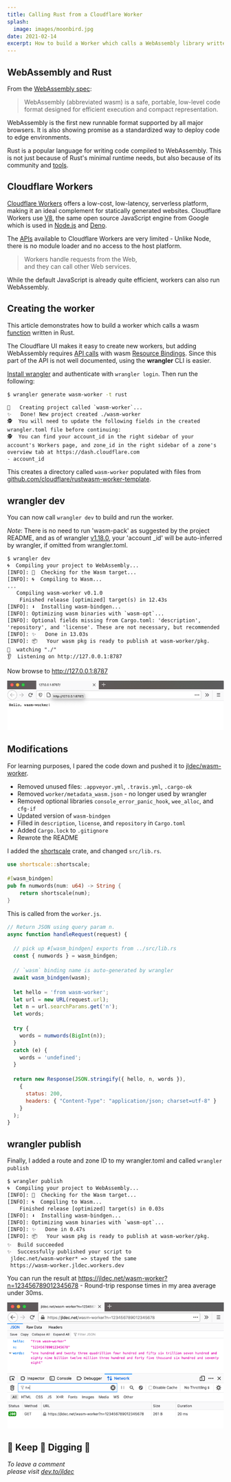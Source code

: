 ```yaml
---
title: Calling Rust from a Cloudflare Worker
splash:
  image: images/moonbird.jpg
date: 2021-02-14
excerpt: How to build a Worker which calls a WebAssembly library written in Rust.
---
```


## WebAssembly and Rust

From the [WebAssembly spec](https://webassembly.github.io/spec/core/intro/introduction.html):

> WebAssembly (abbreviated wasm) is a safe, portable, low-level code format designed for efficient execution and compact representation.

WebAssembly is the first new runnable format supported by all major browsers. It is also showing promise as a standardized way to deploy code to edge environments.

Rust is a popular language for writing code compiled to WebAssembly. This is not just because of Rust's minimal runtime needs, but also because of its community and [tools](https://jldec.me/forays-from-node-to-rust#first-impressions).

## Cloudflare Workers

[Cloudflare Workers](https://workers.cloudflare.com/) offers a low-cost, low-latency, serverless platform, making it an ideal complement for statically generated websites. Cloudflare Workers use [V8](https://github.com/v8/v8#readme), the same open source JavaScript engine from Google which is used in [Node.js](https://nodejs.org/en/about/) and [Deno](https://deno.land/).

The [APIs](https://developers.cloudflare.com/workers/runtime-apis) available to Cloudflare Workers are very limited - Unlike Node, there is no module loader and no access to the host platform.

> Workers handle requests from the Web,  
> and they can call other Web services.

While the default JavaScript is already quite efficient, workers can also run WebAssembly.

## Creating the worker

This article demonstrates how to build a worker which calls a wasm [function](https://github.com/jldec/shortscale-rs) written in Rust.

The Cloudflare UI makes it easy to create new workers, but adding WebAssembly requires [API calls](https://api.cloudflare.com/#worker-script-upload-worker) with wasm [Resource Bindings](https://developers.cloudflare.com/workers/platform/scripts#resource-bindings). Since this part of the API is not well documented, using the **wrangler** CLI is easier.

[Install wrangler](https://developers.cloudflare.com/workers/cli-wrangler/install-update) and authenticate with `wrangler login`. Then run the following:

```sh
$ wrangler generate wasm-worker -t rust
```
```
🔧   Creating project called `wasm-worker`...
✨   Done! New project created ./wasm-worker
🕵️  You will need to update the following fields in the created wrangler.toml file before continuing:
🕵️  You can find your account_id in the right sidebar of your account's Workers page, and zone_id in the right sidebar of a zone's overview tab at https://dash.cloudflare.com
- account_id
```

This creates a directory called `wasm-worker` populated with files from [github.com/cloudflare/rustwasm-worker-template](https://github.com/cloudflare/rustwasm-worker-template/tree/72d390bf22983d43a1da3681faa093874fa32837).

## wrangler dev

You can now call `wrangler dev` to build and run the worker.

_Note_: There is no need to run 'wasm-pack' as suggested by the project README, and as of wrangler [v1.18.0](https://github.com/cloudflare/wrangler/releases/tag/v1.18.0), your 'account _id' will be auto-inferred by wrangler, if omitted from wrangler.toml.

```
$ wrangler dev
🌀  Compiling your project to WebAssembly...
[INFO]: 🎯  Checking for the Wasm target...
[INFO]: 🌀  Compiling to Wasm...
...
   Compiling wasm-worker v0.1.0
    Finished release [optimized] target(s) in 12.43s
[INFO]: ⬇️  Installing wasm-bindgen...
[INFO]: Optimizing wasm binaries with `wasm-opt`...
[INFO]: Optional fields missing from Cargo.toml: 'description', 'repository', and 'license'. These are not necessary, but recommended
[INFO]: ✨   Done in 13.03s
[INFO]: 📦   Your wasm pkg is ready to publish at wasm-worker/pkg.
💁  watching "./"
👂  Listening on http://127.0.0.1:8787
```
Now browse to http://127.0.0.1:8787

!['Hello wasm-worker!' appears in the browser](images/hello-wasm-worker.png)

## Modifications

For learning purposes, I pared the code down and pushed it to [jldec/wasm-worker](https://github.com/jldec/wasm-worker).

- Removed unused files: `.appveyor.yml`, `.travis.yml`, `.cargo-ok`
- Removed `worker/metadata_wasm.json` - no longer used by wrangler
- Removed optional libraries `console_error_panic_hook`, `wee_alloc`, and `cfg-if`
- Updated version of `wasm-bindgen`
- Filled in `description`, `license`, and `repository` in `Cargo.toml`
- Added `Cargo.lock` to `.gitignore`
- Rewrote the README

I added the [shortscale](https://crates.io/crates/shortscale) crate, and changed `src/lib.rs`.

```rust
use shortscale::shortscale;

#[wasm_bindgen]
pub fn numwords(num: u64) -> String {
    return shortscale(num);
}
```

This is called from the `worker.js`.

```js
// Return JSON using query param n.
async function handleRequest(request) {

  // pick up #[wasm_bindgen] exports from ../src/lib.rs
  const { numwords } = wasm_bindgen;

  // `wasm` binding name is auto-generated by wrangler
  await wasm_bindgen(wasm);

  let hello = 'from wasm-worker';
  let url = new URL(request.url);
  let n = url.searchParams.get('n');
  let words;

  try {
    words = numwords(BigInt(n));
  }
  catch (e) {
    words = 'undefined';
  }

  return new Response(JSON.stringify({ hello, n, words }),
    {
      status: 200,
      headers: { "Content-Type": "application/json; charset=utf-8" }
    }
  );
}
```

## wrangler publish

Finally, I added a route and zone ID to my wrangler.toml and called `wrangler publish`

```
$ wrangler publish
🌀  Compiling your project to WebAssembly...
[INFO]: 🎯  Checking for the Wasm target...
[INFO]: 🌀  Compiling to Wasm...
    Finished release [optimized] target(s) in 0.03s
[INFO]: ⬇️  Installing wasm-bindgen...
[INFO]: Optimizing wasm binaries with `wasm-opt`...
[INFO]: ✨   Done in 0.47s
[INFO]: 📦   Your wasm pkg is ready to publish at wasm-worker/pkg.
✨  Build succeeded
✨  Successfully published your script to
 jldec.net/wasm-worker* => stayed the same
 https://wasm-worker.jldec.workers.dev
```

You can run the result at https://jldec.net/wasm-worker?n=123456789012345678 - Round-trip response times in my area average under 30ms.

![hello	"from wasm-worker" n "123456789012345678" words	"one hundred and twenty three quadrillion four hundred and fifty six trillion seven hundred and eighty nine billion twelve million three hundred and forty five thousand six hundred and seventy eight"](images/worker-request.png)


##  🦀 Keep 🦀 Digging 🦀

_To leave a comment  
please visit [dev.to/jldec](https://dev.to/jldec/calling-rust-from-a-cloudflare-worker-17b4)_
